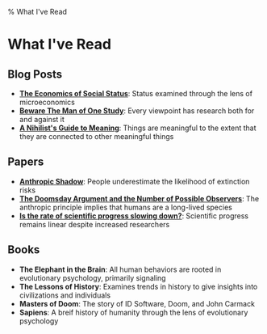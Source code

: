 % What I've Read

# What I've Read
## Blog Posts
- **[The Economics of Social Status][b1]**: Status examined through the lens of microeconomics
- **[Beware The Man of One Study][b8]**: Every viewpoint has research both for and against it
- **[A Nihilist's Guide to Meaning][b9]**: Things are meaningful to the extent that they are connected to other meaningful things

## Papers
- **[Anthropic Shadow][p1]**: People underestimate the likelihood of extinction risks
- **[The Doomsday Argument and the Number of Possible Observers][p2]**: The anthropic principle implies that humans are a long-lived species
- **[Is the rate of scientific progress slowing down?][p6]**: Scientific progress remains linear despite increased researchers

## Books
- **The Elephant in the Brain**: All human behaviors are rooted in evolutionary psychology, primarily signaling
- **The Lessons of History**: Examines trends in history to give insights into civilizations and individuals
- **Masters of Doom**: The story of ID Software, Doom, and John Carmack
- **Sapiens**: A breif history of humanity through the lens of evolutionary psychology

### <!-- Links -->
<!-- Links to Blog Posts -->
[b1]: https://meltingasphalt.com/the-economics-of-social-status/
[b2]: https://slatestarcodex.com/2016/04/27/book-review-albions-seed/
[b3]: https://slatestarcodex.com/2014/09/30/i-can-tolerate-anything-except-the-outgroup/
[b4]: https://slatestarcodex.com/2014/07/30/meditations-on-moloch/
[b5]: https://slatestarcodex.com/2013/07/17/who-by-very-slow-decay/
[b6]: https://www.lesswrong.com/posts/zEWJBFFMvQ835nq6h/decision-theory-faq
[b7]: https://plato.stanford.edu/entries/epistemology-bayesian/
[b8]: https://slatestarcodex.com/2014/12/12/beware-the-man-of-one-study/
[b9]: https://meltingasphalt.com/a-nihilists-guide-to-meaning/

<!-- Links to Papers -->
[p1]: https://nickbostrom.com/papers/anthropicshadow.pdf
[p2]: https://arxiv.org/pdf/gr-qc/0009081.pdf
[p3]: https://drive.google.com/file/d/1CdqFvo-hDwFoHXDCZ-oaOmjHmBvpM2R0/view
[p4]: https://drive.google.com/file/d/1mXgI4B01YK_yfwjcJmrxJX9fBS-vI8zs/view
[p5]: https://drive.google.com/file/d/18VdhLO0VRnI_LtWbndLI9JpYDInsc2aj/view
[p6]: https://www.brown.edu/academics/political-theory-project/sites/brown.edu.academics.political-theory-project/files/uploads/Innovation%20%26%20scientific%20progress.pdf

### <!-- Meta Notes -->
<!-- 
* Useful Commands

** Convert Markdown tables to HTML list and remove tags
g/^| /exe "norm cf - **\<Esc>/ |\<CR>BElcf|**:\<Esc>/ |\<CR>BElD"

** Add table headers to all sections
exe "norm G?* Table Headers\<CR>j2yy"
g/^## /exe "norm pvip \\"

* Table Headers
|Title | TL;DR | Tags |
-->
